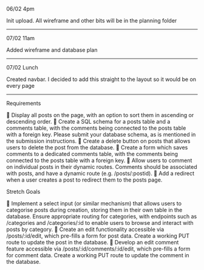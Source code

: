 06/02 4pm

Init upload. All wireframe and other bits will be in the planning folder

---

07/02 11am

Added wireframe and database plan

---

07/02 Lunch

Created navbar. I decided to add this straight to the layout so it would be on every page

















---

Requirements

🎯 Display all posts on the page, with an option to sort them in ascending or descending order.
🎯 Create a SQL schema for a posts table and a comments table, with the comments being connected to the posts table with a foreign key.
Please submit your database schema, as is mentioned in the submission instructions.
🎯 Create a delete button on posts that allows users to delete the post from the database.
🎯 Create a form which saves comments to a dedicated comments table, with the comments being connected to the posts table with a foreign key.
🎯 Allow users to comment on individual posts in their dynamic routes. Comments should be associated with posts, and have a dynamic route (e.g. /posts/:postid).
🎯 Add a redirect when a user creates a post to redirect them to the posts page.

Stretch Goals

🏹 Implement a select input (or similar mechanism) that allows users to categorise posts during creation, storing them in their own table in the database. Ensure appropriate routing for categories, with endpoints such as /categories and /categories/:id to enable users to browse and interact with posts by category.
🏹 Create an edit functionality accessible via /posts/:id/edit, which pre-fills a form for post data. Create a working PUT route to update the post in the database.
🏹 Develop an edit comment feature accessible via /posts/:id/comments/:id/edit, which pre-fills a form for comment data. Create a working PUT route to update the comment in the database.

